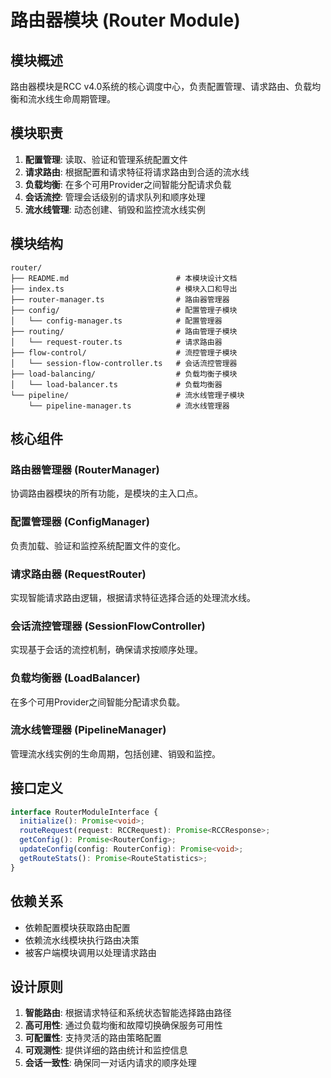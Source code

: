 # 路由器模块 (Router Module)

## 模块概述

路由器模块是RCC v4.0系统的核心调度中心，负责配置管理、请求路由、负载均衡和流水线生命周期管理。

## 模块职责

1. **配置管理**: 读取、验证和管理系统配置文件
2. **请求路由**: 根据配置和请求特征将请求路由到合适的流水线
3. **负载均衡**: 在多个可用Provider之间智能分配请求负载
4. **会话流控**: 管理会话级别的请求队列和顺序处理
5. **流水线管理**: 动态创建、销毁和监控流水线实例

## 模块结构

```
router/
├── README.md                        # 本模块设计文档
├── index.ts                         # 模块入口和导出
├── router-manager.ts                # 路由器管理器
├── config/                          # 配置管理子模块
│   └── config-manager.ts            # 配置管理器
├── routing/                         # 路由管理子模块
│   └── request-router.ts            # 请求路由器
├── flow-control/                    # 流控管理子模块
│   └── session-flow-controller.ts   # 会话流控管理器
├── load-balancing/                  # 负载均衡子模块
│   └── load-balancer.ts             # 负载均衡器
└── pipeline/                        # 流水线管理子模块
    └── pipeline-manager.ts          # 流水线管理器
```

## 核心组件

### 路由器管理器 (RouterManager)
协调路由器模块的所有功能，是模块的主入口点。

### 配置管理器 (ConfigManager)
负责加载、验证和监控系统配置文件的变化。

### 请求路由器 (RequestRouter)
实现智能请求路由逻辑，根据请求特征选择合适的处理流水线。

### 会话流控管理器 (SessionFlowController)
实现基于会话的流控机制，确保请求按顺序处理。

### 负载均衡器 (LoadBalancer)
在多个可用Provider之间智能分配请求负载。

### 流水线管理器 (PipelineManager)
管理流水线实例的生命周期，包括创建、销毁和监控。

## 接口定义

```typescript
interface RouterModuleInterface {
  initialize(): Promise<void>;
  routeRequest(request: RCCRequest): Promise<RCCResponse>;
  getConfig(): Promise<RouterConfig>;
  updateConfig(config: RouterConfig): Promise<void>;
  getRouteStats(): Promise<RouteStatistics>;
}
```

## 依赖关系

- 依赖配置模块获取路由配置
- 依赖流水线模块执行路由决策
- 被客户端模块调用以处理请求路由

## 设计原则

1. **智能路由**: 根据请求特征和系统状态智能选择路由路径
2. **高可用性**: 通过负载均衡和故障切换确保服务可用性
3. **可配置性**: 支持灵活的路由策略配置
4. **可观测性**: 提供详细的路由统计和监控信息
5. **会话一致性**: 确保同一对话内请求的顺序处理